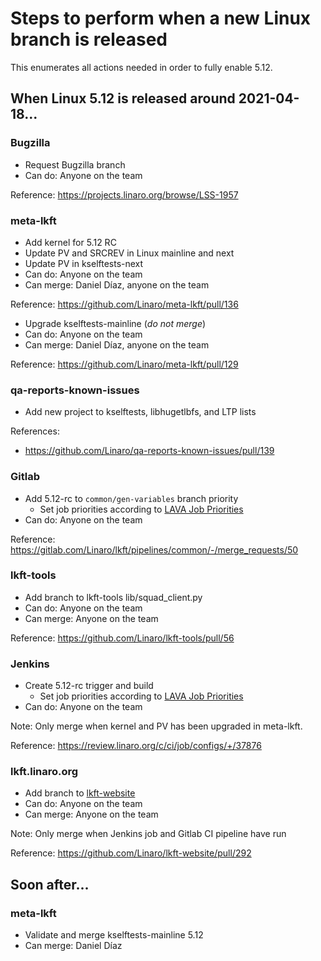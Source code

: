 # Steps to perform when a new Linux branch is released

This enumerates all actions needed in order to fully enable 5.12.

## When Linux 5.12 is released around 2021-04-18...

### Bugzilla
- Request Bugzilla branch
- Can do: Anyone on the team

Reference: https://projects.linaro.org/browse/LSS-1957

### meta-lkft
- Add kernel for 5.12 RC
- Update PV and SRCREV in Linux mainline and next
- Update PV in kselftests-next
- Can do: Anyone on the team
- Can merge: Daniel Díaz, anyone on the team

Reference: https://github.com/Linaro/meta-lkft/pull/136

- Upgrade kselftests-mainline (*do not merge*)
- Can do: Anyone on the team
- Can merge: Daniel Díaz, anyone on the team

Reference: https://github.com/Linaro/meta-lkft/pull/129

### qa-reports-known-issues
- Add new project to kselftests, libhugetlbfs, and LTP lists

References:
- https://github.com/Linaro/qa-reports-known-issues/pull/139

### Gitlab
- Add 5.12-rc to `common/gen-variables` branch priority
  - Set job priorities according to [LAVA Job Priorities](lava-job-priority.md)
- Can do: Anyone on the team

Reference: https://gitlab.com/Linaro/lkft/pipelines/common/-/merge_requests/50

### lkft-tools
- Add branch to lkft-tools lib/squad_client.py
- Can do: Anyone on the team
- Can merge: Anyone on the team

Reference: https://github.com/Linaro/lkft-tools/pull/56

### Jenkins
- Create 5.12-rc trigger and build
  - Set job priorities according to [LAVA Job Priorities](lava-job-priority.md)
- Can do: Anyone on the team

Note: Only merge when kernel and PV has been upgraded in meta-lkft.

Reference: https://review.linaro.org/c/ci/job/configs/+/37876

### lkft.linaro.org
- Add branch to [lkft-website](https://github.com/Linaro/lkft-website)
- Can do: Anyone on the team
- Can merge: Anyone on the team

Note: Only merge when Jenkins job and Gitlab CI pipeline have run

Reference: https://github.com/Linaro/lkft-website/pull/292

## Soon after...

### meta-lkft
- Validate and merge kselftests-mainline 5.12
- Can merge: Daniel Díaz
